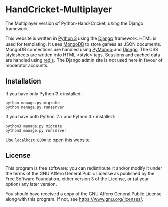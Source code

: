# HandCricket-Multiplayer
The Multiplayer version of Python-Hand-Cricket, using the Django framework

This website is written in [Python 3](https://www.python.org/) using the [Django](https://www.djangoproject.com/) framework. HTML is used for templating. It uses [MongoDB](https://mongodb.org/) to store  games as JSON documents. MongoDB connections are handled using [PyMongo](https://github.com/mongodb/mongo-python-driver) and [Djongo](https://github.com/nesdis/djongo). The CSS stylesheets are written into HTML &lt;style&gt; tags. Sessions and cached data are handled using [redis](https://redis.io). The Django admin site is not used here in favour of moderator accounts.

## Installation

If you have only Python 3.x installed:
```
python manage.py migrate
python manage.py runserver
```

If you have both Python 2.x and Python 3.x installed:
```
python3 manage.py migrate
python3 manage.py runserver
```

Use `localhost:8000` to open this website.

## License

This program is free software: you can redistribute it and/or modify
it under the terms of the GNU Affero General Public License as published
by the Free Software Foundation, either version 3 of the License, or
(at your option) any later version.

You should have received a copy of the GNU Affero General Public License
along with this program.  If not, see <https://www.gnu.org/licenses/>.
